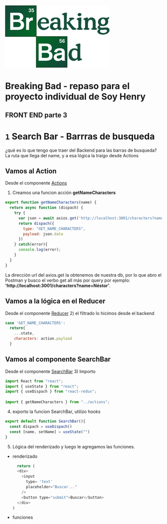<p align="left">
  <img height="200" src="./bb.png" />
</p>

# Breaking Bad - repaso para el proyecto individual de Soy Henry

## FRONT END parte 3
# `1` Search Bar - Barrras de busqueda
¿qué es lo que tengo que traer del Backend para las barras de busqueda?
La ruta que llega del name, y a esa lógica la traigo desde Actions
## Vamos al Action
Desde el componente [Actions](client/src/actions/index.js)
1) Creamos una funcion acción **getNameCharacters**
```js
export function getNameCharacters(name) {
  return async function (dispach) {
    try {
      var json = await axios.get('http://localhost:3001/characters?name=' + name);
      return dispach({
        type: "GET_NAME_CHARACTERS",
        payload: json.data
      })
    } catch(error){
      console.log(error);
    }
  }
}
```
La dirección url del axios.get la obtenemos de nuestra db, por lo que abro el Postman y busco el verbo get all más por query por ejemplo: **'http://localhost:3001/characters?name=Néstor'**.
## Vamos a la lógica en el Reducer
Desde el componente [Reducer](client/src/reducer/index.js)
2) el filtrado lo hicimos desde el backend 
```js
case 'GET_NAME_CHARACTERS':
  return{
    ...state,
    characters: action.payload
  }
```
## Vamos al componente SearchBar
Desde el componente [SearchBar](client/src/components/SearchBar.jsx)
3) Importo
```js
import React from "react";
import { useState } from "react";
import { useDispach } from "react-redux";

import { getNameCharacters } from "../actions";
```
4) exporto la funcion SearchBar, utilizo hooks
```js
export default function SearchBar(){
  const dispach = useDispach()
  const [name, setName] = useState("")
}
```
5) Lógica del renderizado y luego le agregamos las funciones.

  * renderizado
    ```js
      return (
      <div>
        <input
          type= 'text'
          placeholder="Buscar..."
        />
        <button type="submit">Buscar</button>
      </div>
    )
    ```
  * funciones